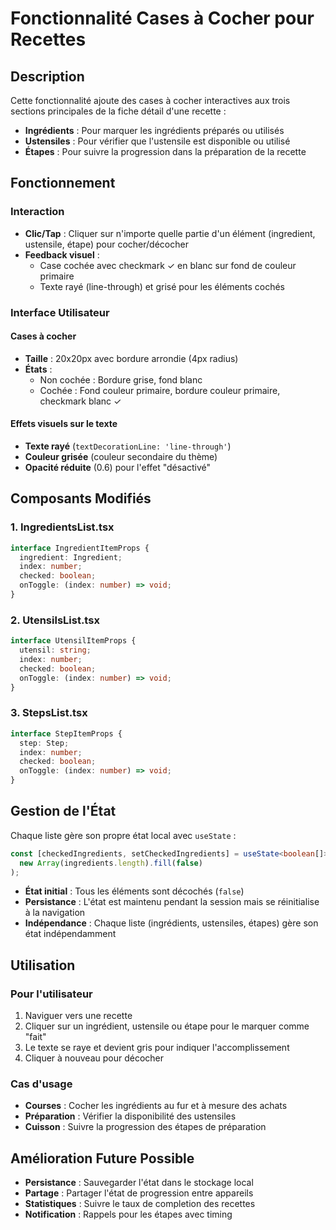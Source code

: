 # Fonctionnalité Cases à Cocher pour Recettes

## Description

Cette fonctionnalité ajoute des cases à cocher interactives aux trois sections principales de la fiche détail d'une recette :

- **Ingrédients** : Pour marquer les ingrédients préparés ou utilisés
- **Ustensiles** : Pour vérifier que l'ustensile est disponible ou utilisé
- **Étapes** : Pour suivre la progression dans la préparation de la recette

## Fonctionnement

### Interaction
- **Clic/Tap** : Cliquer sur n'importe quelle partie d'un élément (ingredient, ustensile, étape) pour cocher/décocher
- **Feedback visuel** : 
  - Case cochée avec checkmark ✓ en blanc sur fond de couleur primaire
  - Texte rayé (line-through) et grisé pour les éléments cochés

### Interface Utilisateur

#### Cases à cocher
- **Taille** : 20x20px avec bordure arrondie (4px radius)
- **États** :
  - Non cochée : Bordure grise, fond blanc
  - Cochée : Fond couleur primaire, bordure couleur primaire, checkmark blanc ✓

#### Effets visuels sur le texte
- **Texte rayé** (`textDecorationLine: 'line-through'`)
- **Couleur grisée** (couleur secondaire du thème)
- **Opacité réduite** (0.6) pour l'effet "désactivé"

## Composants Modifiés

### 1. IngredientsList.tsx
```typescript
interface IngredientItemProps {
  ingredient: Ingredient;
  index: number;
  checked: boolean;
  onToggle: (index: number) => void;
}
```

### 2. UtensilsList.tsx
```typescript
interface UtensilItemProps {
  utensil: string;
  index: number;
  checked: boolean;
  onToggle: (index: number) => void;
}
```

### 3. StepsList.tsx
```typescript
interface StepItemProps {
  step: Step;
  index: number;
  checked: boolean;
  onToggle: (index: number) => void;
}
```

## Gestion de l'État

Chaque liste gère son propre état local avec `useState` :

```typescript
const [checkedIngredients, setCheckedIngredients] = useState<boolean[]>(
  new Array(ingredients.length).fill(false)
);
```

- **État initial** : Tous les éléments sont décochés (`false`)
- **Persistance** : L'état est maintenu pendant la session mais se réinitialise à la navigation
- **Indépendance** : Chaque liste (ingrédients, ustensiles, étapes) gère son état indépendamment

## Utilisation

### Pour l'utilisateur
1. Naviguer vers une recette
2. Cliquer sur un ingrédient, ustensile ou étape pour le marquer comme "fait"
3. Le texte se raye et devient gris pour indiquer l'accomplissement
4. Cliquer à nouveau pour décocher

### Cas d'usage
- **Courses** : Cocher les ingrédients au fur et à mesure des achats
- **Préparation** : Vérifier la disponibilité des ustensiles
- **Cuisson** : Suivre la progression des étapes de préparation

## Amélioration Future Possible

- **Persistance** : Sauvegarder l'état dans le stockage local
- **Partage** : Partager l'état de progression entre appareils
- **Statistiques** : Suivre le taux de completion des recettes
- **Notification** : Rappels pour les étapes avec timing
